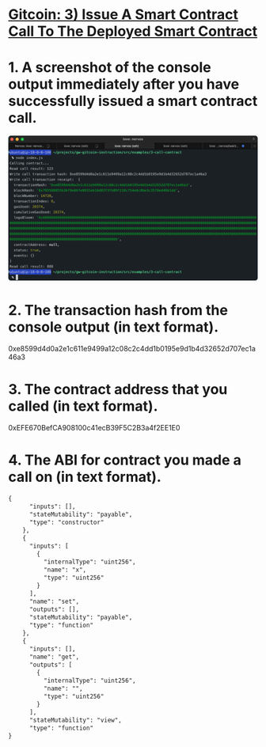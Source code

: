 # [Gitcoin: 3) Issue A Smart Contract Call To The Deployed Smart Contract](https://gitcoin.co/issue/nervosnetwork/grants/4/100026210)

# 1. A screenshot of the console output immediately after you have successfully issued a smart contract call.
![smart_contract_call img](https://github.com/walkertraylor/gitcoin_nervos/blob/main/task3/call.png?raw=true)

# 2. The transaction hash from the console output (in text format). 
0xe8599d4d0a2e1c611e9499a12c08c2c4dd1b0195e9d1b4d32652d707ec1a46a3

# 3. The contract address that you called (in text format).
0xEFE670BefCA908100c41ecB39F5C2B3a4f2EE1E0

# 4. The ABI for contract you made a call on (in text format).
```
{
      "inputs": [],
      "stateMutability": "payable",
      "type": "constructor"
    },
    {
      "inputs": [
        {
          "internalType": "uint256",
          "name": "x",
          "type": "uint256"
        }
      ],
      "name": "set",
      "outputs": [],
      "stateMutability": "payable",
      "type": "function"
    },
    {
      "inputs": [],
      "name": "get",
      "outputs": [
        {
          "internalType": "uint256",
          "name": "",
          "type": "uint256"
        }
      ],
      "stateMutability": "view",
      "type": "function"
}
```

